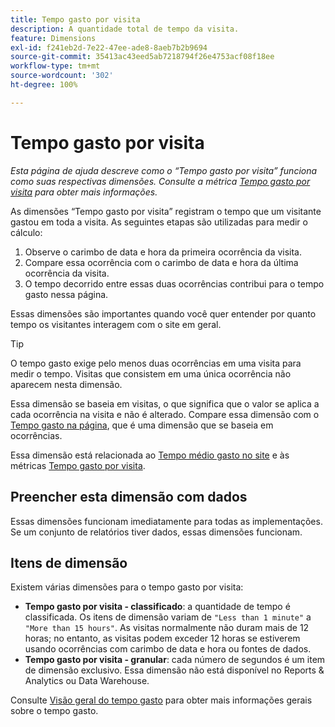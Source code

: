 ```yaml
---
title: Tempo gasto por visita
description: A quantidade total de tempo da visita.
feature: Dimensions
exl-id: f241eb2d-7e22-47ee-ade8-8aeb7b2b9694
source-git-commit: 35413ac43eed5ab7218794f26e4753acf08f18ee
workflow-type: tm+mt
source-wordcount: '302'
ht-degree: 100%

---
```


# Tempo gasto por visita

*Esta página de ajuda descreve como o “Tempo gasto por visita” funciona como suas respectivas dimensões. Consulte a métrica [Tempo gasto por visita](../metrics/time-spent-per-visit.md) para obter mais informações.*

As dimensões “Tempo gasto por visita” registram o tempo que um visitante gastou em toda a visita. As seguintes etapas são utilizadas para medir o cálculo:

1. Observe o carimbo de data e hora da primeira ocorrência da visita.
2. Compare essa ocorrência com o carimbo de data e hora da última ocorrência da visita.
3. O tempo decorrido entre essas duas ocorrências contribui para o tempo gasto nessa página.

Essas dimensões são importantes quando você quer entender por quanto tempo os visitantes interagem com o site em geral.

>[!TIP]
>
>O tempo gasto exige pelo menos duas ocorrências em uma visita para medir o tempo. Visitas que consistem em uma única ocorrência não aparecem nesta dimensão.

Essa dimensão se baseia em visitas, o que significa que o valor se aplica a cada ocorrência na visita e não é alterado. Compare essa dimensão com o [Tempo gasto na página](time-spent-on-page.md), que é uma dimensão que se baseia em ocorrências.

Essa dimensão está relacionada ao [Tempo médio gasto no site](../metrics/average-time-on-site.md) e às métricas [Tempo gasto por visita](../metrics/time-spent-per-visit.md).

## Preencher esta dimensão com dados

Essas dimensões funcionam imediatamente para todas as implementações. Se um conjunto de relatórios tiver dados, essas dimensões funcionam.

## Itens de dimensão

Existem várias dimensões para o tempo gasto por visita:

* **Tempo gasto por visita - classificado**: a quantidade de tempo é classificada. Os itens de dimensão variam de `"Less than 1 minute"` a `"More than 15 hours"`. As visitas normalmente não duram mais de 12 horas; no entanto, as visitas podem exceder 12 horas se estiverem usando ocorrências com carimbo de data e hora ou fontes de dados.
* **Tempo gasto por visita - granular**: cada número de segundos é um item de dimensão exclusivo. Essa dimensão não está disponível no Reports &amp; Analytics ou Data Warehouse.

Consulte [Visão geral do tempo gasto](../metrics/time-spent.md) para obter mais informações gerais sobre o tempo gasto.
